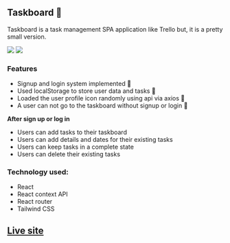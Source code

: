 ## Taskboard 📝

Taskboard is a task management SPA application like Trello but, it is a pretty small version.

![](https://i.imgur.com/YTfsyGX.png)
![](https://i.imgur.com/3YS4lO9.png)

### Features

- Signup and login system implemented 🔐
- Used localStorage to store user data and tasks 🏪
- Loaded the user profile icon randomly using api via axios 🚀
- A user can not go to the taskboard without signup or login 🚫

**After sign up or log in**

- Users can add tasks to their taskboard
- Users can add details and dates for their existing tasks
- Users can keep tasks in a complete state
- Users can delete their existing tasks

### Technology used:

- React
- React context API
- React router
- Tailwind CSS

## [Live site](https://tasks-board.netlify.app/)
